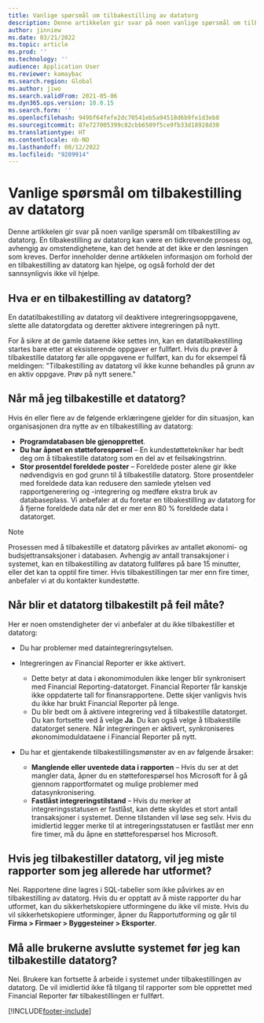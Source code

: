 ```yaml
---
title: Vanlige spørsmål om tilbakestilling av datatorg
description: Denne artikkelen gir svar på noen vanlige spørsmål om tilbakestilling av datatorg.
author: jinniew
ms.date: 03/21/2022
ms.topic: article
ms.prod: ''
ms.technology: ''
audience: Application User
ms.reviewer: kamaybac
ms.search.region: Global
ms.author: jiwo
ms.search.validFrom: 2021-05-06
ms.dyn365.ops.version: 10.0.15
ms.search.form: ''
ms.openlocfilehash: 949bf64fefe2dc70541eb5a94518d6b9fe1d3eb8
ms.sourcegitcommit: 87e727005399c82cbb6509f5ce9fb33d18928d30
ms.translationtype: HT
ms.contentlocale: nb-NO
ms.lasthandoff: 08/12/2022
ms.locfileid: "9289914"
---
```

# <a name="data-mart-resets-faq"></a>Vanlige spørsmål om tilbakestilling av datatorg

Denne artikkelen gir svar på noen vanlige spørsmål om tilbakestilling av datatorg. En tilbakestilling av datatorg kan være en tidkrevende prosess og, avhengig av omstendighetene, kan det hende at det ikke er den løsningen som kreves. Derfor inneholder denne artikkelen informasjon om forhold der en tilbakestilling av datatorg kan hjelpe, og også forhold der det sannsynligvis ikke vil hjelpe.

## <a name="what-is-a-data-mart-reset"></a>Hva er en tilbakestilling av datatorg?

En datatilbakestilling av datatorg vil deaktivere integreringsoppgavene, slette alle datatorgdata og deretter aktivere integreringen på nytt.

For å sikre at de gamle dataene ikke settes inn, kan en datatilbakestilling startes bare etter at eksisterende oppgaver er fullført. Hvis du prøver å tilbakestille datatorg før alle oppgavene er fullført, kan du for eksempel få meldingen: "Tilbakestilling av datatorg vil ikke kunne behandles på grunn av en aktiv oppgave. Prøv på nytt senere."

## <a name="when-do-i-have-to-do-a-data-mart-reset"></a>Når må jeg tilbakestille et datatorg?

Hvis én eller flere av de følgende erklæringene gjelder for din situasjon, kan organisasjonen dra nytte av en tilbakestilling av datatorg:

- **Programdatabasen ble gjenopprettet**.
- **Du har åpnet en støtteforespørsel** – En kundestøttetekniker har bedt deg om å tilbakestille datatorg som en del av et feilsøkingstrinn.
- **Stor prosentdel foreldede poster** – Foreldede poster alene gir ikke nødvendigvis en god grunn til å tilbakestille datatorg. Store prosentdeler med foreldede data kan redusere den samlede ytelsen ved rapportgenerering og -integrering og medføre ekstra bruk av databaseplass. Vi anbefaler at du foretar en tilbakestilling av datatorg for å fjerne foreldede data når det er mer enn 80 % foreldede data i datatorget.
 
> [!NOTE]
> Prosessen med å tilbakestille et datatorg påvirkes av antallet økonomi- og budsjettransaksjoner i databasen. Avhengig av antall transaksjoner i systemet, kan en tilbakestilling av datatorg fullføres på bare 15 minutter, eller det kan ta opptil fire timer. Hvis tilbakestillingen tar mer enn fire timer, anbefaler vi at du kontakter kundestøtte.
 
## <a name="when-is-a-data-mart-reset-inappropriate"></a>Når blir et datatorg tilbakestilt på feil måte?

Her er noen omstendigheter der vi anbefaler at du ikke tilbakestiller et datatorg:

- Du har problemer med dataintegreringsytelsen.
- Integreringen av Financial Reporter er ikke aktivert. 

    - Dette betyr at data i økonomimodulen ikke lenger blir synkronisert med Financial Reporting-datatorget. Financial Reporter får kanskje ikke oppdaterte tall for finansrapportene. Dette skjer vanligvis hvis du ikke har brukt Financial Reporter på lenge.
    - Du blir bedt om å aktivere integrering ved å tilbakestille datatorget. Du kan fortsette ved å velge **Ja**. Du kan også velge å tilbakestille datatorget senere. Når integreringen er aktivert, synkroniseres økonomimoduldataene i Financial Reporter på nytt. 
- Du har et gjentakende tilbakestillingsmønster av en av følgende årsaker:

    - **Manglende eller uventede data i rapporten** – Hvis du ser at det mangler data, åpner du en støtteforespørsel hos Microsoft for å gå gjennom rapportformatet og mulige problemer med datasynkronisering.
    - **Fastlåst integreringstilstand** – Hvis du merker at integreringsstatusen er fastlåst, kan dette skyldes et stort antall transaksjoner i systemet. Denne tilstanden vil løse seg selv. Hvis du imidlertid legger merke til at intregeringsstatusen er fastlåst mer enn fire timer, må du åpne en støtteforespørsel hos Microsoft. 
   
## <a name="if-i-reset-the-data-mart-will-i-lose-reports-that-ive-already-designed"></a>Hvis jeg tilbakestiller datatorg, vil jeg miste rapporter som jeg allerede har utformet?

Nei. Rapportene dine lagres i SQL-tabeller som ikke påvirkes av en tilbakestilling av datatorg. Hvis du er opptatt av å miste rapporter du har utformet, kan du sikkerhetskopiere utformingene du ikke vil miste. Hvis du vil sikkerhetskopiere utforminger, åpner du Rapportutforming og går til **Firma \> Firmaer \> Byggesteiner \> Eksporter**.
 
## <a name="do-all-users-have-to-exit-the-system-before-i-can-reset-the-data-mart"></a>Må alle brukerne avslutte systemet før jeg kan tilbakestille datatorg?

Nei. Brukere kan fortsette å arbeide i systemet under tilbakestillingen av datatorg. De vil imidlertid ikke få tilgang til rapporter som ble opprettet med Financial Reporter før tilbakestillingen er fullført.

[!INCLUDE[footer-include](../../../includes/footer-banner.md)]
